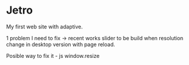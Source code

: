 # Jetro

My first web site with adaptive. 

1 problem I need to fix -> recent works slider to be build when resolution change in desktop version with page reload.

Posible way to fix it - js window.resize 
